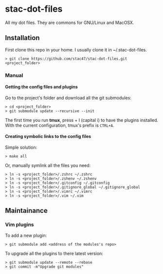 stac-dot-files
==============

All my dot files. They are commons for GNU/Linux and MacOSX.

Installation
------------

First clone this repo in your home. I usually clone it in ~/.stac-dot-files.

```
> git clone https://github.com/stac47/stac-dot-files.git <project_folder>
```

### Manual

#### Getting the config files and plugins

Go to the project's folder and download all the git submodules:

```
> cd <project_folder>
> git submodule update --recursive --init
```

The first time you run **tmux**, press <prefix> + I (capital i) to have the
plugins installed. With the current configuration, tmux's prefix is `CTRL+A`.

#### Creating symbolic links to the config files

Simple solution:

```
> make all
```

Or, manually symlink all the files you need:

```
> ln -s <project_folder>/.zshrc ~/.zshrc
> ln -s <project_folder>/.zshenv ~/.zshenv
> ln -s <project_folder>/.gitconfig ~/.gitconfig
> ln -s <project_folder>/.gitignore_global ~/.gitignore_global
> ln -s <project_folder>/.vimrc ~/.vimrc
> ln -s <project_folder>/.vim ~/.vim
```

Maintainance
------------

### Vim plugins

To add a new plugin:

```
> git submodule add <address of the modules's repo>
```

To upgrade all the plugins to there latest version:

```
> git submodule update --remote --rebase
> git commit -m"Upgrade git modules"
```
